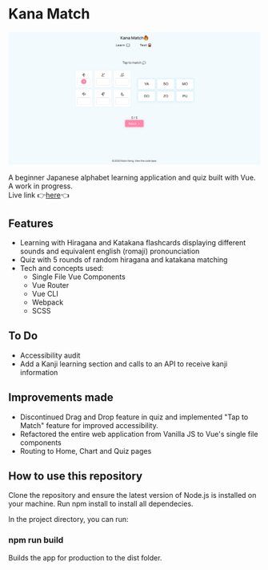 # Kana Match
![Screenshot](./assets/screenshot.png) 

A beginner Japanese alphabet learning application and quiz built with Vue. A work in progress.  
Live link 👉<a href="https://robinnong.github.io/kana-match/">here</a>👈

## Features
- Learning with Hiragana and Katakana flashcards displaying different sounds and equivalent english (romaji) pronounciation
- Quiz with 5 rounds of random hiragana and katakana matching
- Tech and concepts used: 
    * Single File Vue Components
    * Vue Router
    * Vue CLI
    * Webpack
    * SCSS

## To Do
- Accessibility audit
- Add a Kanji learning section and calls to an API to receive kanji information

## Improvements made
- Discontinued Drag and Drop feature in quiz and implemented "Tap to Match" feature for improved accessibility. 
- Refactored the entire web application from Vanilla JS to Vue's single file components
- Routing to Home, Chart and Quiz pages  

## How to use this repository

Clone the repository and ensure the latest version of Node.js is installed on your machine.
Run npm install to install all dependecies. 

In the project directory, you can run:

### npm run build 
Builds the app for production to the dist folder.  
